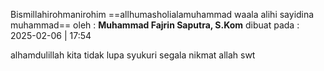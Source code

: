 Bismillahirohmanirohim 
==allhumasholialamuhammad waala alihi sayidina muhammad==
oleh : **Muhammad Fajrin Saputra, S.Kom** 
dibuat pada : 2025-02-06 | 17:54

alhamdulillah 
kita tidak lupa syukuri segala nikmat allah swt

